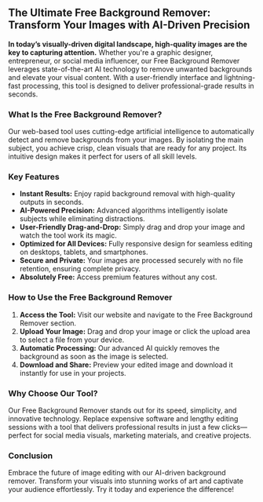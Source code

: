 <section class="seo-article">
      <h2>The Ultimate Free Background Remover: Transform Your Images with AI-Driven Precision</h2>
      <p>
        <strong>In today’s visually-driven digital landscape, high-quality images are the key to capturing attention.</strong>
        Whether you're a graphic designer, entrepreneur, or social media influencer, our Free Background Remover leverages state-of-the-art AI technology to remove unwanted backgrounds and elevate your visual content. With a user-friendly interface and lightning-fast processing, this tool is designed to deliver professional-grade results in seconds.
      </p>
      <h3>What Is the Free Background Remover?</h3>
      <p>
        Our web-based tool uses cutting-edge artificial intelligence to automatically detect and remove backgrounds from your images. By isolating the main subject, you achieve crisp, clean visuals that are ready for any project. Its intuitive design makes it perfect for users of all skill levels.
      </p>
      <h3>Key Features</h3>
      <ul>
        <li><strong>Instant Results:</strong> Enjoy rapid background removal with high-quality outputs in seconds.</li>
        <li><strong>AI-Powered Precision:</strong> Advanced algorithms intelligently isolate subjects while eliminating distractions.</li>
        <li><strong>User-Friendly Drag-and-Drop:</strong> Simply drag and drop your image and watch the tool work its magic.</li>
        <li><strong>Optimized for All Devices:</strong> Fully responsive design for seamless editing on desktops, tablets, and smartphones.</li>
        <li><strong>Secure and Private:</strong> Your images are processed securely with no file retention, ensuring complete privacy.</li>
        <li><strong>Absolutely Free:</strong> Access premium features without any cost.</li>
      </ul>
      <h3>How to Use the Free Background Remover</h3>
      <ol>
        <li><strong>Access the Tool:</strong> Visit our website and navigate to the Free Background Remover section.</li>
        <li><strong>Upload Your Image:</strong> Drag and drop your image or click the upload area to select a file from your device.</li>
        <li><strong>Automatic Processing:</strong> Our advanced AI quickly removes the background as soon as the image is selected.</li>
        <li><strong>Download and Share:</strong> Preview your edited image and download it instantly for use in your projects.</li>
      </ol>
      <h3>Why Choose Our Tool?</h3>
      <p>
        Our Free Background Remover stands out for its speed, simplicity, and innovative technology. Replace expensive software and lengthy editing sessions with a tool that delivers professional results in just a few clicks—perfect for social media visuals, marketing materials, and creative projects.
      </p>
      <h3>Conclusion</h3>
      <p>
        Embrace the future of image editing with our AI-driven background remover. Transform your visuals into stunning works of art and captivate your audience effortlessly. Try it today and experience the difference!
      </p>
    </section>
